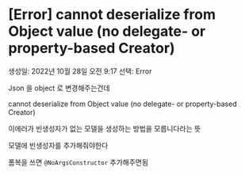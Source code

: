 # [Error] cannot deserialize from Object value (no delegate- or property-based Creator)

생성일: 2022년 10월 28일 오전 9:17
선택: Error

Json 을 object 로 변경해주는건데

cannot deserialize from Object value (no delegate- or property-based Creator)

이에러가 빈생성자가 없는 모델을 생성하는 방법을 모릅니다라는 뜻

모델에 빈생성자를 추가해줘야한다

롬복을 쓰면 `@NoArgsConstructor` 추가해주면됨